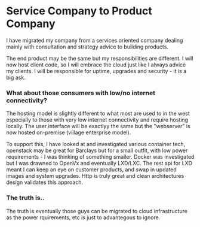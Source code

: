 # Service Company to Product Company

I have migrated my company from a services oriented company dealing mainly with consultation and strategy advice to building products.

The end product may be the same but my responsibilities are different. I will now host client code, so I will embrace the cloud just like I always advice my clients. I will be responsible for uptime, upgrades and security - it is a big ask. 

### What about those consumers with low/no internet connectivity?

The hosting model is slightly different to what most are used to in the west especially to those with very low internet connectivity and require hosting locally. The user interface will be exactlyy the same but the "webserver" is now hosted on-premise (village enterprise model). 

To support this, I have looked at and investigated various container tech, openstack may be great for Barclays but for a small outfit, with low power requirements - I was thinking of something smaller. Docker was investigated but I was drawned to OpenVx and eventually LXD/LXC. The rest api for LXD meant I can keep an eye on customer products, and swap in updated images and system upgrades. Http is truly great and clean architectures design validates this approach.


### The truth is..

The truth is eventually those guys can be migrated to cloud infrastructure as the power rquirements, etc is just to advantegous to ignore.
